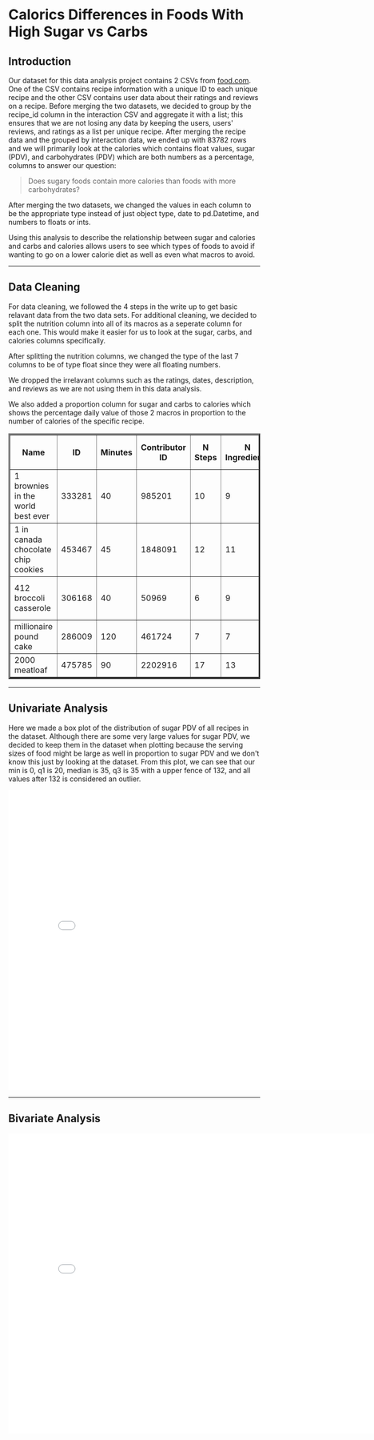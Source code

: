 # __Calorics Differences in Foods With High Sugar vs Carbs__

## Introduction

Our dataset for this data analysis project contains 2 CSVs from [food.com](https://www.food.com/). One of the CSV contains recipe information with a unique ID to each unique recipe and the other CSV contains user data about their ratings and reviews on a recipe. Before merging the two datasets, we decided to group by the recipe_id column in the interaction CSV and aggregate it with a list; this ensures that we are not losing any data by keeping the users, users' reviews, and ratings as a list per unique recipe. After merging the recipe data and the grouped by interaction data, we ended up with 83782 rows and we will primarily look at the calories which contains float values, sugar (PDV), and carbohydrates (PDV) which are both numbers as a percentage, columns to answer our question:
> Does sugary foods contain more calories than foods with more carbohydrates? 

After merging the two datasets, we changed the values in each column to be the appropriate type instead of just object type, date to pd.Datetime, and numbers to floats or ints. 

Using this analysis to describe the relationship between sugar and calories and carbs and calories allows users to see which types of foods to avoid if wanting to go on a lower calorie diet as well as even what macros to avoid. 

---
## Data Cleaning
For data cleaning, we followed the 4 steps in the write up to get basic relavant data from the two data sets. For additional cleaning, we decided to split the nutrition column into all of its macros as a seperate column for each one. This would make it easier for us to look at the sugar, carbs, and calories columns specifically. 

After splitting the nutrition columns, we changed the type of the last 7 columns to be of type float since they were all floating numbers.

We dropped the irrelavant columns such as the ratings, dates, description, and reviews as we are not using them in this data analysis.

We also added a proportion column for sugar and carbs to calories which shows the percentage daily value of those 2 macros in proportion to the number of calories of the specific recipe. 

<table border="3" class="df">
  <thead>
    <tr>
      <th>Name</th>
      <th>ID</th>
      <th>Minutes</th>
      <th>Contributor ID</th>
      <th>N Steps</th>
      <th>N Ingredients</th>
      <th>Recipe ID</th>
      <th>User ID</th>
      <th>Rating</th>
      <th>Avg Rating</th>
      <th>Calories (#)</th>
      <th>Total Fat (PDV)</th>
      <th>Sugar (PDV)</th>
      <th>Sodium (PDV)</th>
      <th>Protein (PDV)</th>
      <th>Saturated Fat (PDV)</th>
      <th>Carbohydrates (PDV)</th>
      <th>Sug > Carb</th>
      <th>Carb_Cal Proportion</th>
      <th>Sugar_Cal Proportion</th>
    </tr>
  </thead>
  <tbody>
    <tr>
      <td>1 brownies in the world best ever</td>
      <td>333281</td>
      <td>40</td>
      <td>985201</td>
      <td>10</td>
      <td>9</td>
      <td>333281.0</td>
      <td>[386585]</td>
      <td>[4.0]</td>
      <td>4.0</td>
      <td>138.4</td>
      <td>10.0</td>
      <td>50.0</td>
      <td>3.0</td>
      <td>3.0</td>
      <td>19.0</td>
      <td>6.0</td>
      <td>True</td>
      <td>0.043353</td>
      <td>0.361272</td>
    </tr>
    <tr>
      <td>1 in canada chocolate chip cookies</td>
      <td>453467</td>
      <td>45</td>
      <td>1848091</td>
      <td>12</td>
      <td>11</td>
      <td>453467.0</td>
      <td>[424680]</td>
      <td>[5.0]</td>
      <td>5.0</td>
      <td>595.1</td>
      <td>46.0</td>
      <td>211.0</td>
      <td>22.0</td>
      <td>13.0</td>
      <td>51.0</td>
      <td>26.0</td>
      <td>True</td>
      <td>0.043690</td>
      <td>0.354562</td>
    </tr>
    <tr>
      <td>412 broccoli casserole</td>
      <td>306168</td>
      <td>40</td>
      <td>50969</td>
      <td>6</td>
      <td>9</td>
      <td>306168.0</td>
      <td>[29782, 1196280, 768828, 520830]</td>
      <td>[5.0, 5.0, 5.0, 5.0]</td>
      <td>5.0</td>
      <td>194.8</td>
      <td>20.0</td>
      <td>6.0</td>
      <td>32.0</td>
      <td>22.0</td>
      <td>36.0</td>
      <td>3.0</td>
      <td>True</td>
      <td>0.015400</td>
      <td>0.030801</td>
    </tr>
    <tr>
      <td>millionaire pound cake</td>
      <td>286009</td>
      <td>120</td>
      <td>461724</td>
      <td>7</td>
      <td>7</td>
      <td>286009.0</td>
      <td>[813055]</td>
      <td>[5.0]</td>
      <td>5.0</td>
      <td>878.3</td>
      <td>63.0</td>
      <td>326.0</td>
      <td>13.0</td>
      <td>20.0</td>
      <td>123.0</td>
      <td>39.0</td>
      <td>True</td>
      <td>0.044404</td>
      <td>0.371172</td>
    </tr>
    <tr>
      <td>2000 meatloaf</td>
      <td>475785</td>
      <td>90</td>
      <td>2202916</td>
      <td>17</td>
      <td>13</td>
      <td>475785.0</td>
      <td>[2204364, 2216720]</td>
      <td>[5.0, 5.0]</td>
      <td>5.0</td>
      <td>267.0</td>
      <td>30.0</td>
      <td>12.0</td>
      <td>12.0</td>
      <td>29.0</td>
      <td>48.0</td>
      <td>2.0</td>
      <td>True</td>
      <td>0.007491</td>
      <td>0.044944</td>
    </tr>
  </tbody>
</table>

---
## Univariate Analysis
Here we made a box plot of the distribution of sugar PDV of all recipes in the dataset. Although there are some very large values for sugar PDV, we decided to keep them in the dataset when plotting because the serving sizes of food might be large as well in proportion to sugar PDV and we don't know this just by looking at the dataset. From this plot, we can see that our min is 0, q1 is 20, median is 35, q3 is 35 with a upper fence of 132, and all values after 132 is considered an outlier. 
<iframe src="assets/sugarPDV.html" width=800 height=600 frameBorder=0></iframe>

---
## Bivariate Analysis

<iframe src="assets/sug_cal.html" width=800 height=600 frameBorder=0></iframe>